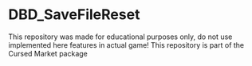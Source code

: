 # DBD_SaveFileReset
This repository was made for educational purposes only, do not use implemented here features in actual game! This repository is part of the Cursed Market package
